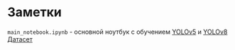 # Заметки
```main_notebook.ipynb``` - основной ноутбук с обучением [YOLOv5](https://github.com/ultralytics/yolov5) и [YOLOv8](https://github.com/ultralytics/ultralytics)  
[Датасет](https://disk.yandex.ru/d/jkiEBICEtUh6yw)
